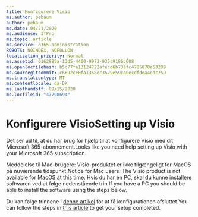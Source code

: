 ```yaml
---
title: Konfigurere Visio
ms.author: pebaum
author: pebaum
ms.date: 04/21/2020
ms.audience: ITPro
ms.topic: article
ms.service: o365-administration
ROBOTS: NOINDEX, NOFOLLOW
localization_priority: Normal
ms.assetid: 0162885a-13d5-4400-9972-935c9186c608
ms.openlocfilehash: b5c77fe13124722afecd6b733fc4785878e53299
ms.sourcegitcommit: c6692ce0fa1358ec3529e59ca0ecdfdea4cdc759
ms.translationtype: MT
ms.contentlocale: da-DK
ms.lasthandoff: 09/15/2020
ms.locfileid: "47798694"
---
```

# <a name="setting-up-visio"></a><span data-ttu-id="500a9-102">Konfigurere Visio</span><span class="sxs-lookup"><span data-stu-id="500a9-102">Setting up Visio</span></span>

<span data-ttu-id="500a9-103">Det ser ud til, at du har brug for hjælp til at konfigurere Visio med dit Microsoft 365-abonnement.</span><span class="sxs-lookup"><span data-stu-id="500a9-103">Looks like you need help setting up Visio with your Microsoft 365 subscription.</span></span>
  
<span data-ttu-id="500a9-104">Meddelelse til Mac-brugere: Visio-produktet er ikke tilgængeligt for MacOS på nuværende tidspunkt.</span><span class="sxs-lookup"><span data-stu-id="500a9-104">Notice for Mac users: The Visio product is not available for MacOS at this time.</span></span> <span data-ttu-id="500a9-105">Hvis du har en PC, skal du kunne installere softwaren ved at følge nedenstående trin.</span><span class="sxs-lookup"><span data-stu-id="500a9-105">If you have a PC you should be able to install the software using the steps below.</span></span>
  
<span data-ttu-id="500a9-106">Du kan følge trinnene i [denne artikel](https://support.office.com/article/f98f21e3-aa02-4827-9167-ddab5b025710.aspx) for at få konfigurationen afsluttet.</span><span class="sxs-lookup"><span data-stu-id="500a9-106">You can follow the steps in [this article](https://support.office.com/article/f98f21e3-aa02-4827-9167-ddab5b025710.aspx) to get your setup completed.</span></span> 
  

